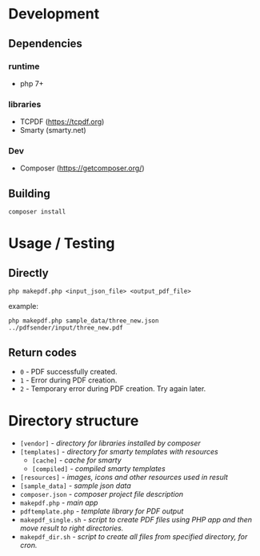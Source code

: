# Development
## Dependencies
### runtime
* php 7+

### libraries
* TCPDF (https://tcpdf.org)
* Smarty (smarty.net)

### Dev
* Composer (https://getcomposer.org/)

## Building
`composer install`

# Usage / Testing
## Directly
`php makepdf.php <input_json_file> <output_pdf_file>`

example:

`php makepdf.php sample_data/three_new.json ../pdfsender/input/three_new.pdf`

## Return codes
* `0` - PDF successfully created.
* `1` - Error during PDF creation.
* `2` - Temporary error during PDF creation. Try again later.

# Directory structure
* `[vendor]` *- directory for libraries installed by composer*
* `[templates]` *- directory for smarty templates with resources*
  * `[cache]` *- cache for smarty*
  * `[compiled]` *- compiled smarty templates*
* `[resources]` *- images, icons and other resources used in result*
* `[sample_data]` *- sample json data*
* `composer.json` *- composer project file description*
* `makepdf.php` *- main app*
* `pdftemplate.php` *- template library for PDF output*
* `makepdf_single.sh` *- script to create PDF files using PHP app and then move result to right directories.*
* `makepdf_dir.sh` *- script to create all files from specified directory, for cron.*
